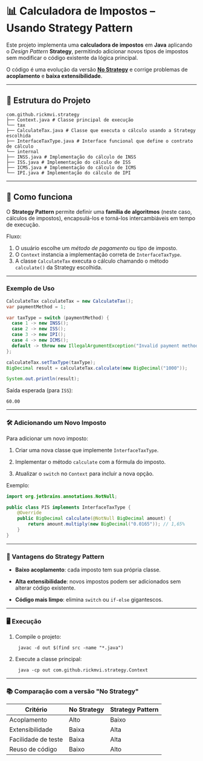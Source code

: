# 📊 Calculadora de Impostos – Usando Strategy Pattern

Este projeto implementa uma **calculadora de impostos** em **Java** aplicando o *Design Pattern* **Strategy**, permitindo adicionar novos tipos de impostos sem modificar o código existente da lógica principal.

O código é uma evolução da versão [**No Strategy**](../nostrategy) e corrige problemas de **acoplamento** e **baixa extensibilidade**.

---

## 📂 Estrutura do Projeto

    com.github.rickmvi.strategy
    ├── Context.java # Classe principal de execução
    └── tax
    ├── CalculateTax.java # Classe que executa o cálculo usando a Strategy escolhida
    ├── InterfaceTaxType.java # Interface funcional que define o contrato de cálculo
    └── internal
    ├── INSS.java # Implementação do cálculo de INSS
    ├── ISS.java # Implementação do cálculo de ISS
    ├── ICMS.java # Implementação do cálculo de ICMS
    └── IPI.java # Implementação do cálculo de IPI


---

## 🚀 Como funciona

O **Strategy Pattern** permite definir uma **família de algoritmos** (neste caso, cálculos de impostos), encapsulá-los e torná-los intercambiáveis em tempo de execução.

Fluxo:
1. O usuário escolhe um *método de pagamento* ou tipo de imposto.
2. O `Context` instancia a implementação correta de `InterfaceTaxType`.
3. A classe `CalculateTax` executa o cálculo chamando o método `calculate()` da Strategy escolhida.

---

### Exemplo de Uso

```java
CalculateTax calculateTax = new CalculateTax();
var paymentMethod = 1;

var taxType = switch (paymentMethod) {
  case 1 -> new INSS();
  case 2 -> new ISS();
  case 3 -> new IPI();
  case 4 -> new ICMS();
  default -> throw new IllegalArgumentException("Invalid payment method");
};

calculateTax.setTaxType(taxType);
BigDecimal result = calculateTax.calculate(new BigDecimal("1000"));

System.out.println(result);
```

Saída esperada (para `ISS`):

    60.00
___
### 🛠 Adicionando um Novo Imposto

Para adicionar um novo imposto:

1. Criar uma nova classe que implemente `InterfaceTaxType`.

2. Implementar o método `calculate` com a fórmula do imposto.

3. Atualizar o `switch` no `Context` para incluir a nova opção.

Exemplo:

```java
import org.jetbrains.annotations.NotNull;

public class PIS implements InterfaceTaxType {
    @Override
    public BigDecimal calculate(@NotNull BigDecimal amount) {
        return amount.multiply(new BigDecimal("0.0165")); // 1,65%
    }
}
```
___
### 📌 Vantagens do Strategy Pattern

* **Baixo acoplamento**: cada imposto tem sua própria classe.

* **Alta extensibilidade**: novos impostos podem ser adicionados sem alterar código existente.

* **Código mais limpo**: elimina `switch` ou `if-else` gigantescos.
___
### 🖥 Execução

1. Compile o projeto:

        javac -d out $(find src -name "*.java")

2. Execute a classe principal:

        java -cp out com.github.rickmvi.strategy.Context
___
### 📚 Comparação com a versão "No Strategy"
| Critério            | No Strategy | Strategy Pattern |
|---------------------|-------------|------------------|
| Acoplamento         | Alto        | Baixo            |
| Extensibilidade     | Baixa       | Alta             |
| Facilidade de teste | Baixa       | Alta             |
| Reuso de código     | Baixo       | Alto             |
